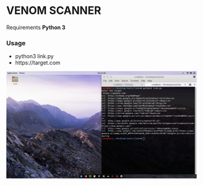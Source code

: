 # VENOM SCANNER

Requirements
<strong>Python 3</strong>

<h3>Usage</h3>
<ul>
<li>python3 link.py</li>
<li> https://target.com</li>
</ul>

<img src="linkEnum.png">
